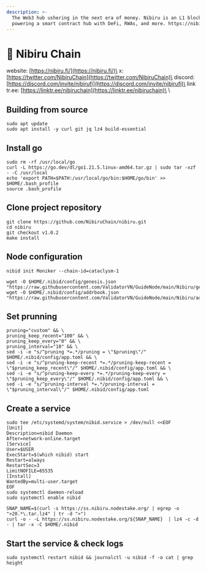```yaml
---
description: >-
  The Web3 hub ushering in the next era of money. Nibiru is an L1 blockchain
  powering a smart contract hub with DeFi, RWAs, and more. https://nibiru.fi
---
```


# 🧊 Nibiru Chain

website: [https://nibiru.fi/](https://nibiru.fi/)\
x: [https://twitter.com/NibiruChain](https://twitter.com/NibiruChain)\
discord: [https://discord.com/invite/nibirufi](https://discord.com/invite/nibirufi)\
link tr.ee: [https://linktr.ee/nibiruchain](https://linktr.ee/nibiruchain)\
\


## **Building from source**

```
sudo apt update
sudo apt install -y curl git jq lz4 build-essential
```

## **Install go**

```
sudo rm -rf /usr/local/go
curl -L https://go.dev/dl/go1.21.5.linux-amd64.tar.gz | sudo tar -xzf - -C /usr/local
echo 'export PATH=$PATH:/usr/local/go/bin:$HOME/go/bin' >> $HOME/.bash_profile
source .bash_profile
```

## **Clone project repository**

```
git clone https://github.com/NibiruChain/nibiru.git
cd nibiru
git checkout v1.0.2
make install
```

## **Node configuration**

```
nibid init Moniker --chain-id=cataclysm-1

wget -O $HOME/.nibid/config/genesis.json "https://raw.githubusercontent.com/ValidatorVN/GuideNode/main/Nibiru/genesis.json"
wget -O $HOME/.nibid/config/addrbook.json "https://raw.githubusercontent.com/ValidatorVN/GuideNode/main/Nibiru/addrbook.json"

```

## **Set prunning**

```
pruning="custom" && \
pruning_keep_recent="100" && \
pruning_keep_every="0" && \
pruning_interval="10" && \
sed -i -e "s/^pruning *=.*/pruning = \"$pruning\"/" $HOME/.nibid/config/app.toml && \
sed -i -e "s/^pruning-keep-recent *=.*/pruning-keep-recent = \"$pruning_keep_recent\"/" $HOME/.nibid/config/app.toml && \
sed -i -e "s/^pruning-keep-every *=.*/pruning-keep-every = \"$pruning_keep_every\"/" $HOME/.nibid/config/app.toml && \
sed -i -e "s/^pruning-interval *=.*/pruning-interval = \"$pruning_interval\"/" $HOME/.nibid/config/app.toml
```

## **Create a service**

```
sudo tee /etc/systemd/system/nibid.service > /dev/null <<EOF
[Unit]
Description=nibid Daemon
After=network-online.target
[Service]
User=$USER
ExecStart=$(which nibid) start
Restart=always
RestartSec=3
LimitNOFILE=65535
[Install]
WantedBy=multi-user.target
EOF
sudo systemctl daemon-reload
sudo systemctl enable nibid

SNAP_NAME=$(curl -s https://ss.nibiru.nodestake.org/ | egrep -o ">20.*\.tar.lz4" | tr -d ">")
curl -o - -L https://ss.nibiru.nodestake.org/${SNAP_NAME}  | lz4 -c -d - | tar -x -C $HOME/.nibid

```

## **Start the service & check logs**

```
sudo systemctl restart nibid && journalctl -u nibid -f -o cat | grep height
```
